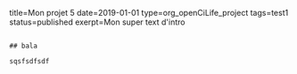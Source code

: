 title=Mon projet 5
date=2019-01-01
type=org_openCiLife_project
tags=test1
status=published
exerpt=Mon super text d'intro
~~~~~~

## bala

sqsfsdfsdf